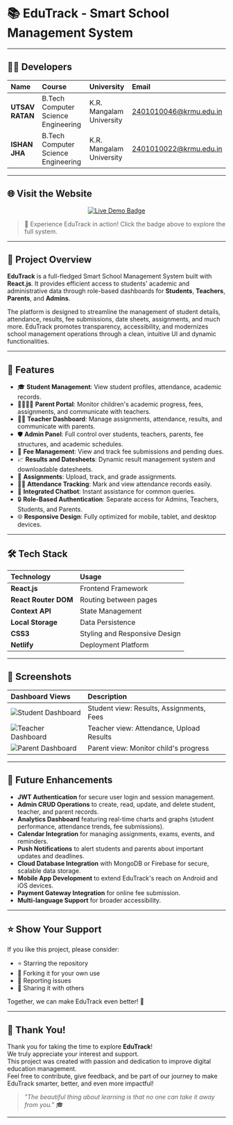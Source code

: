 # 📚 EduTrack - Smart School Management System

---

## 👨‍💻 Developers

| Name          | Course                            | University                | Email                    |
|:--------------|:----------------------------------|:---------------------------|:--------------------------|
| **UTSAV RATAN** | B.Tech Computer Science Engineering | K.R. Mangalam University   | 2401010046@krmu.edu.in    |
| **ISHAN JHA** | B.Tech Computer Science Engineering | K.R. Mangalam University | 2401010022@krmu.edu.in    |

---

## 🌐 Visit the Website

<p align="center">
  <a href="https://edutrackia.netlify.app" target="_blank">
    <img src="https://img.shields.io/badge/Explore%20EduTrack-Live%20Demo-blue?style=for-the-badge&logo=netlify" alt="Live Demo Badge">
  </a>
</p>

> 🚀 Experience EduTrack in action! Click the badge above to explore the full system.

---

## 🚀 Project Overview

**EduTrack** is a full-fledged Smart School Management System built with **React.js**. It provides efficient access to students' academic and administrative data through role-based dashboards for **Students**, **Teachers**, **Parents**, and **Admins**.

The platform is designed to streamline the management of student details, attendance, results, fee submissions, date sheets, assignments, and much more. EduTrack promotes transparency, accessibility, and modernizes school management operations through a clean, intuitive UI and dynamic functionalities.

---

## 🌟 Features

- 🎓 **Student Management**: View student profiles, attendance, academic records.
- 👨‍👩‍👧‍👦 **Parent Portal**: Monitor children's academic progress, fees, assignments, and communicate with teachers.
- 🧑‍🏫 **Teacher Dashboard**: Manage assignments, attendance, results, and communicate with parents.
- 🛡️ **Admin Panel**: Full control over students, teachers, parents, fee structures, and academic schedules.
- 🧾 **Fee Management**: View and track fee submissions and pending dues.
- 📈 **Results and Datesheets**: Dynamic result management system and downloadable datesheets.
- 📝 **Assignments**: Upload, track, and grade assignments.
- 🕵️‍♂️ **Attendance Tracking**: Mark and view attendance records easily.
- 🤖 **Integrated Chatbot**: Instant assistance for common queries.
- 🔒 **Role-Based Authentication**: Separate access for Admins, Teachers, Students, and Parents.
- 🌐 **Responsive Design**: Fully optimized for mobile, tablet, and desktop devices.

---

## 🛠️ Tech Stack

| Technology | Usage |
|:-----------|:------|
| **React.js** | Frontend Framework |
| **React Router DOM** | Routing between pages |
| **Context API** | State Management |
| **Local Storage** | Data Persistence |
| **CSS3** | Styling and Responsive Design |
| **Netlify** | Deployment Platform |

---

## 📸 Screenshots

<!-- Replace # with actual image links if available -->
| Dashboard Views | Description |
|:---------------|:------------|
| ![Student Dashboard](https://github.com/user-attachments/assets/e4964312-b1e6-49d4-8b43-7dec4a239f35) | Student view: Results, Assignments, Fees |
| ![Teacher Dashboard](https://github.com/user-attachments/assets/1f0c908c-b7b9-4654-b586-e85a396024c5) | Teacher view: Attendance, Upload Results |
| ![Parent Dashboard](https://github.com/user-attachments/assets/3b54ea13-d03a-423a-84c0-ba77e59e77e6) | Parent view: Monitor child's progress |

---
## 🔮 Future Enhancements

- **JWT Authentication** for secure user login and session management.
- **Admin CRUD Operations** to create, read, update, and delete student, teacher, and parent records.
- **Analytics Dashboard** featuring real-time charts and graphs (student performance, attendance trends, fee submissions).
- **Calendar Integration** for managing assignments, exams, events, and reminders.
- **Push Notifications** to alert students and parents about important updates and deadlines.
- **Cloud Database Integration** with MongoDB or Firebase for secure, scalable data storage.
- **Mobile App Development** to extend EduTrack's reach on Android and iOS devices.
- **Payment Gateway Integration** for online fee submission.
- **Multi-language Support** for broader accessibility.

---

## ⭐ Show Your Support

If you like this project, please consider:

- ⭐ Starring the repository
- 🍴 Forking it for your own use
- 🐛 Reporting issues
- 📢 Sharing it with others

Together, we can make EduTrack even better! 🚀

---

## 🙏 Thank You!

Thank you for taking the time to explore **EduTrack**!  
We truly appreciate your interest and support.  
This project was created with passion and dedication to improve digital education management.  
Feel free to contribute, give feedback, and be part of our journey to make EduTrack smarter, better, and even more impactful!

> _"The beautiful thing about learning is that no one can take it away from you."_ 🎓

---
